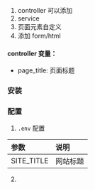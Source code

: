 1. controller 可以添加
2. service
3. 页面元素自定义
4. 添加 form/html

#### controller 变量：
- page_title: 页面标题

### 安装
### 配置
1. `.env` 配置

| 参数 | 说明 |
|:---|:---|
|SITE_TITLE|网站标题|

2.
 
 
